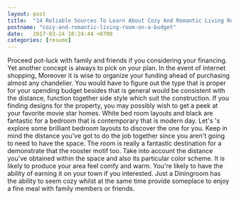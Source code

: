 ```yaml
---
layout: post
title:  "14 Reliable Sources To Learn About Cozy And Romantic Living Room On A Budget"
postname: "cozy-and-romantic-living-room-on-a-budget"
date:   2017-03-24 10:24:44 +0700
categories: [resume]
---
```

Proceed pot-luck with family and friends if you considering your financing. Yet another concept is always to pick on your plan. In the event of internet shopping, Moreover it is wise to organize your funding ahead of purchasing almost any chandelier. You would have to figure out the type that is proper for your spending budget besides that is general would be consistent with the distance, function together side style which suit the construction. If you finding designs for the property, you may possibly wish to get a peek at your favorite movie star homes. White bed room layouts and black are fantastic for a bedroom that is contemporary that is modern day. Let's 's explore some brilliant bedroom layouts to discover the one for you. Keep in mind the distance you've got to do the job together since you aren't going to need to have the space. The room is really a fantastic destination for a demonstrate that the rooster motif too. Take into account the distance you've obtained within the space and also its particular color scheme. It is likely to produce your area feel comfy and warm. You're likely to have the ability of earning it on your town if you interested. Just a Diningroom has the ability to seem cozy whilst at the same time provide someplace to enjoy a fine meal with family members or friends.

